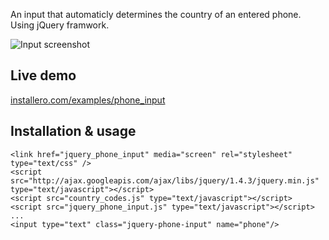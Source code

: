 An input that automaticly determines the country of an entered phone. Using jQuery framwork.

![Input screenshot](https://raw.github.com/installero/jqeury_phone_input/master/demo.png)

## Live demo

[installero.com/examples/phone_input](http://installero.ru/examples/phone_input.html)

## Installation & usage

    <link href="jquery_phone_input" media="screen" rel="stylesheet" type="text/css" />
    <script src="http://ajax.googleapis.com/ajax/libs/jquery/1.4.3/jquery.min.js" type="text/javascript"></script>
    <script src="country_codes.js" type="text/javascript"></script>
    <script src="jquery_phone_input.js" type="text/javascript"></script>
    ...
    <input type="text" class="jquery-phone-input" name="phone"/>
